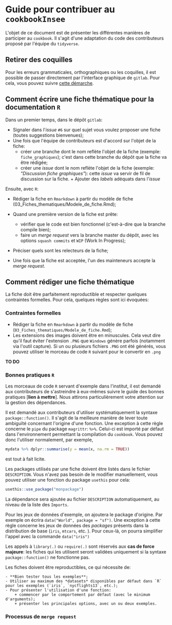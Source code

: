 # Guide pour contribuer au `cookbookInsee`

L'objet de ce document est de présenter les différentes
manières de participer au `cookbook`. Il s'agit d'une adaptation du code des
contributeurs proposé par l'équipe du `tidyverse`.

## Retirer des coquilles

Pour les erreurs grammaticales, orthographiques ou les coquilles,
il est possible de passer directement par l'interface graphique de `gitlab`.
Pour cela, vous pouvez suivre
[cette démarche](https://docs.gitlab.com/ee/user/discussions/#suggest-changes).


## Comment écrire une fiche thématique pour la documentation `R`

Dans un premier temps, dans le dépôt `gitlab`:

* Signaler dans l'*issue* `#6` sur quel sujet vous voulez proposer une fiche (toutes suggestions bienvenues);
* Une fois que l'équipe de contributeurs est d'accord sur l'objet de la fiche:
    - créer une branche dont le nom reflète l'objet de la fiche (exemple: `fiche_graphiques`); c'est dans cette branche du dépôt que la fiche va être rédigée;
     - créer une *issue* dont le nom reflète l'objet de la fiche (exemple: *"Discussion fiche graphiques"*): cette *issue* va servir de fil de discussion sur la fiche.
            + Ajouter des *labels* adéquats dans l'*issue*

Ensuite, avec `R`: 
* Rédiger la fiche en `Rmarkdown` à partir du modèle de fiche (03_Fiches_thematiques/Modele_de_fiche.Rmd);

* Quand une première version de la fiche est prête:
    - vérifier que le code est bien fonctionnel (c'est-à-dire que la branche compile bien);
    - faire un *merge request* vers la branche master du dépôt, avec les options `squash commits` et `WIP` (Work In Progress);
* Préciser quels sont les relecteurs de la fiche;
* Une fois que la fiche est acceptée, l'un des mainteneurs accepte la *merge request*.

## Comment rédiger une fiche thématique

La fiche doit être parfaitement reproductible et respecter quelques contraintes
formelles. Pour cela, quelques règles sont ici évoquées:

### Contraintes formelles

* Rédiger la fiche en `Rmarkdown` à partir du modèle de fiche (`03_Fiches_thematiques/Modele_de_fiche.Rmd`);
* Les extensions des images doivent être en minuscules. Cela veut dire qu'il faut éviter l'extension
`.PNG` que `Windows` génère parfois (notamment via l'outil capture). Si un 
ou plusieurs fichiers `.PNG` ont été générés,
vous pouvez utiliser le morceau de code `R` suivant pour le convertir en 
`.png`

**TO DO**


### Bonnes pratiques `R`

Les morceaux de code `R` servant d'exemple dans l'institut, 
il est demandé aux contributeurs de s'astreindre à eux-mêmes
suivre le guide des bonnes pratiques [**lien à mettre**].
Nous attirons particulièrement votre attention sur la gestion des dépendances.

Il est demandé aux contributeurs d'utiliser systématiquement
la syntaxe `package::function()`. Il s'agit de la meilleure manière
de lever toute ambiguïté concernant l'origine d'une fonction.
Une exception à cette règle concerne le `pipe` du package `magrittr`: `%>%`.
Celui-ci est importé par défaut dans l'environnement permettant la compilation
du `cookbook`. Vous pouvez donc l'utiliser normalement, par exemple,

```r
mydata %>% dplyr::summarise(y = mean(x, na.rm = TRUE))
```

est tout à fait licite.

Les packages utilisés par une fiche doivent être listés dans le fichier `DESCRIPTION`. Vous
n'avez pas besoin de le modifier manuellement, vous pouvez utiliser une fonction du
package `usethis` pour cela:

```r
usethis::use_package("monpackage")
```

La dépendance sera ajoutée au fichier `DESCRIPTION` automatiquement, au niveau de la 
liste des `Imports`. 

Pour les jeux de données d'exemple, on ajoutera le package d'origine. Par exemple
on écrira `data("World", package = "sf")`. Une exception à cette règle
concerne les jeux de données des *packages* présents dans la distribution de 
base (`iris`, `mtcars`, etc. ). Pour ceux-là, on pourra simplifier 
l'appel avec la commande `data("iris")`

Les appels à `library(.)` ou `require(.)` sont réservés aux **cas de 
force majeure**: les fiches qui les utilisent
seront validées uniquement si la syntaxe  `package::function()` ne fonctionne pas. 

Les fiches doivent être reproductibles, ce qui nécessite de:

    - **Bien tester tous les exemples**;
    - Utiliser au maximum des *datasets* disponibles par défaut dans `R` pour les exemples (`iris`, `nycflights13`, etc.);
    - Pour présenter l'utilisation d'une fonction:
        + commencer par le comportement par défaut (avec le minimum d'arguments);
        + présenter les principales options, avec un ou deux exemples.


### Processus de `merge request`

<!-------------- tidyverse style
*  We recommend that you create a Git branch for each pull request (PR).  
*  Look at the Travis and AppVeyor build status before and after making changes.
The `README` should contain badges for any continuous integration services used
by the package.  
*  New code should follow the tidyverse [style guide](https://style.tidyverse.org).
You can use the [styler](https://CRAN.R-project.org/package=styler) package to
apply these styles, but please don't restyle code that has nothing to do with 
your PR.  
*  We use [roxygen2](https://cran.r-project.org/package=roxygen2), with
[Markdown syntax](https://cran.r-project.org/web/packages/roxygen2/vignettes/markdown.html), 
for documentation.  
*  We use [testthat](https://cran.r-project.org/package=testthat). Contributions
with test cases included are easier to accept.  
*  For user-facing changes, add a bullet to the top of `NEWS.md` below the
current development version header describing the changes made followed by your
GitHub username, and links to relevant issue(s)/PR(s).

### Code of Conduct 

Please note that the cookbookInsee project is released with a
[Contributor Code of Conduct](CODE_OF_CONDUCT.md). By contributing to this
project you agree to abide by its terms.

### See tidyverse [development contributing guide](https://rstd.io/tidy-contrib)
for further details.
--------------->